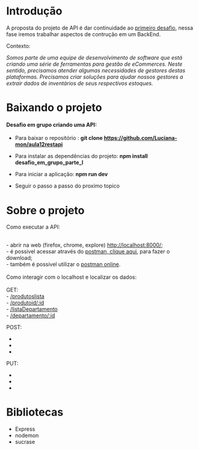# Introdução

A proposta do projeto de API é dar continuidade ao <a href="https://github.com/srtakatsumi/Gamma_Challenge">primeiro desafio</a>, nessa fase iremos trabalhar aspectos de contrução em um BackEnd.

<p> Contexto: </p>
      
 _Somos parte de uma equipe de desenvolvimento de software que está criando uma série de ferramentas para gestão de eCommerces. Neste sentido, precisamos atender algumas necessidades de gestores destas plataformas. Precisamos criar soluções para ajudar nossos gestores a extrair dados de inventários de seus respectivos estoques.</p>_ 
 

# Baixando o projeto

<h4>Desafio em grupo criando uma API:</h4> 

- Para baixar o repositório : <b>git clone  <a href="https://github.com/Luciana-mon/aula12restapi">https://github.com/Luciana-mon/aula12restapi </a> </b> <br>

- Para instalar as dependências do projeto: <b>npm install desafio_em_grupo_parte_I</b> <br>

- Para iniciar a aplicação: <b>npm run dev </b> <br>

- Seguir o passo a passo do proximo topico <br>


# Sobre o projeto

<p> Como executar a API: </p> <br>
      - abrir na web (firefox, chrome, explore) <a href="http://localhost:8888/">http://localhost:8000/</a>; <br>
      - é possivel acessar através do <a href="https://www.postman.com/downloads/">postman, clique aqui</a>, para fazer o download; <br>
      - também é possivel utilizar o <a href="https://web.postman.co/home">postman online</a>.<br>
      <br>
Como interagir com o localhost e localizar os dados:<br>
<br>
 GET: <br>           
- <a href="http://localhost:8888/rodutoslista"> /produtoslista</a></a> <br>
- <a href="http://localhost:8888/produtoid/:id">/produtoid/:id</a> <br>
- <a href="http://localhost:8888/listaDepartamento"> /listaDepartamento</a> <br>
- <a href="http://localhost:8888/departamento/:id"> /departamento/:id</a> <br>

POST:<br>
- <br>
- <br>
- <br>
PUT:<br>
- <br>
- <br>
- <br>
      
# Bibliotecas

- Express <br>
- nodemon <br>
- sucrase <br>
